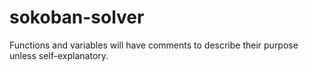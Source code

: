 # sokoban-solver

Functions and variables will have comments to describe their purpose unless self-explanatory.